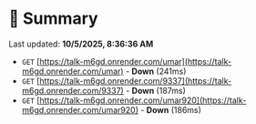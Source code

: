 # 📖 Summary
Last updated: **10/5/2025, 8:36:36 AM**

- `GET` [https://talk-m6gd.onrender.com/umar](https://talk-m6gd.onrender.com/umar) - **Down** (241ms)
- `GET` [https://talk-m6gd.onrender.com/9337](https://talk-m6gd.onrender.com/9337) - **Down** (187ms)
- `GET` [https://talk-m6gd.onrender.com/umar920](https://talk-m6gd.onrender.com/umar920) - **Down** (186ms)
